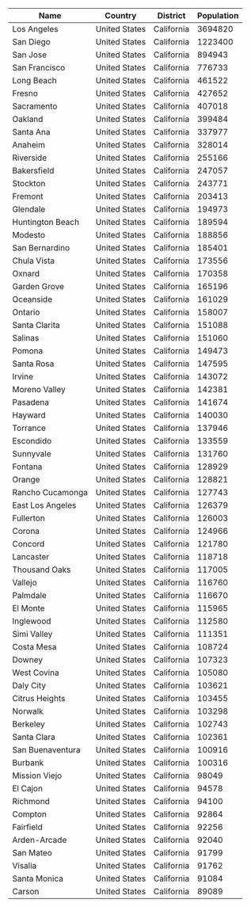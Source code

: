 | Name | Country | District | Population |
| --- | --- | --- | --- |
| Los Angeles | United States | California | 3694820 |
| San Diego | United States | California | 1223400 |
| San Jose | United States | California | 894943 |
| San Francisco | United States | California | 776733 |
| Long Beach | United States | California | 461522 |
| Fresno | United States | California | 427652 |
| Sacramento | United States | California | 407018 |
| Oakland | United States | California | 399484 |
| Santa Ana | United States | California | 337977 |
| Anaheim | United States | California | 328014 |
| Riverside | United States | California | 255166 |
| Bakersfield | United States | California | 247057 |
| Stockton | United States | California | 243771 |
| Fremont | United States | California | 203413 |
| Glendale | United States | California | 194973 |
| Huntington Beach | United States | California | 189594 |
| Modesto | United States | California | 188856 |
| San Bernardino | United States | California | 185401 |
| Chula Vista | United States | California | 173556 |
| Oxnard | United States | California | 170358 |
| Garden Grove | United States | California | 165196 |
| Oceanside | United States | California | 161029 |
| Ontario | United States | California | 158007 |
| Santa Clarita | United States | California | 151088 |
| Salinas | United States | California | 151060 |
| Pomona | United States | California | 149473 |
| Santa Rosa | United States | California | 147595 |
| Irvine | United States | California | 143072 |
| Moreno Valley | United States | California | 142381 |
| Pasadena | United States | California | 141674 |
| Hayward | United States | California | 140030 |
| Torrance | United States | California | 137946 |
| Escondido | United States | California | 133559 |
| Sunnyvale | United States | California | 131760 |
| Fontana | United States | California | 128929 |
| Orange | United States | California | 128821 |
| Rancho Cucamonga | United States | California | 127743 |
| East Los Angeles | United States | California | 126379 |
| Fullerton | United States | California | 126003 |
| Corona | United States | California | 124966 |
| Concord | United States | California | 121780 |
| Lancaster | United States | California | 118718 |
| Thousand Oaks | United States | California | 117005 |
| Vallejo | United States | California | 116760 |
| Palmdale | United States | California | 116670 |
| El Monte | United States | California | 115965 |
| Inglewood | United States | California | 112580 |
| Simi Valley | United States | California | 111351 |
| Costa Mesa | United States | California | 108724 |
| Downey | United States | California | 107323 |
| West Covina | United States | California | 105080 |
| Daly City | United States | California | 103621 |
| Citrus Heights | United States | California | 103455 |
| Norwalk | United States | California | 103298 |
| Berkeley | United States | California | 102743 |
| Santa Clara | United States | California | 102361 |
| San Buenaventura | United States | California | 100916 |
| Burbank | United States | California | 100316 |
| Mission Viejo | United States | California | 98049 |
| El Cajon | United States | California | 94578 |
| Richmond | United States | California | 94100 |
| Compton | United States | California | 92864 |
| Fairfield | United States | California | 92256 |
| Arden-Arcade | United States | California | 92040 |
| San Mateo | United States | California | 91799 |
| Visalia | United States | California | 91762 |
| Santa Monica | United States | California | 91084 |
| Carson | United States | California | 89089 |
